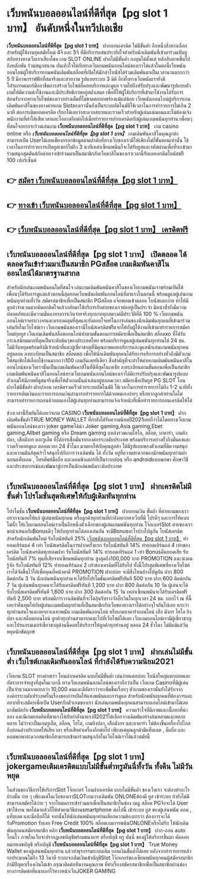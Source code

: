 # เว็บพนันบอลออนไลน์ที่ดีที่สุด【pg slot 1 บาท】  อันดับหนึ่งในทวีปเอเชีย

**เว็บพนันบอลออนไลน์ที่ดีที่สุด【pg slot 1 บาท】** ฝากถอนเครดิต ไม่มีขั้นต่ำ  อีกหนึ่งสิ่งทางเลือกสำหรับผู้ใช้งานยุคสมัยใหม่ 4จี และ 5จี ที่มีบริการแสนประทับใจสำหรับนักเดิมพันที่เข้ามาร่วมเปิดยูสกับทางทางเว็บเราเสี่ยงโชค เกม SLOT ONLINE ฝากไม่มีขั้นต่ำ ลงทุนได้ตั้งแต่ หลักสิบบาทขึ้นไปถึงหลักพัน ร่วมสนุกสนาน บันเทิงใจได้กับทางเว็บเกมพนันออนไลน์ของเราได้แล้วในตอนี้เว็บพนันออนไลน์ผู้ให้บริการเกมพนันเดิมพันสล็อตที่เปิดให้นักล่าโบนัสได้ร่วมเดิมพันมาเป็นเวลานานมากกว่า 5 ปี มีภาพกราฟฟิกที่สมจริงและสวยงาม รูปแบบระบบ 3 มิติ
อีกทั้งทางเว็บพนันเรายังมี โปรแกรมเมอร์มืออาชีพการสร้างเว็บไซต์ที่คอยบริการและดูแล  รวมไปถึงปรับปรุงและพัฒนารูปแบบตัวเกมให้มีความน่าใช้งานและมีประสิทธิภาพอยู่สม่ำเสมอ เพื่อที่ให้ผู้ใช้บริการที่เข้ามาใช้งานได้รับการต้อนรับจากทางเว็บไซต์ของเราอย่างเต็มที่ไม่ขาดตกบกพร่องแม้แต่น้อย เว็บพนันออนไลน์ผู้บริการเกมเดิมพันคาสิโนของทางค่ายเกม Slotของเรานั้นยังเป็นระบบอัตโนมัติใช้เวลาในการทำรายการไม่เกิน 2 นาที ต่อการเติมยอดเครดิต เรียกได้เลยว่าสะดวกสบายและรวดเร็วสำหรับผู้เล่นแน่นอนและไม่ต้องแจ้งพนักงานที่ทำให้เสียเวลาและโอกาสอีกต่อไปเมื่อทำรายการฝากเครดิตกับผู้เล่นเกมพนันทุกท่าน
เพื่อนๆที่สนใจอยากจะร่วมเล่นเกม **เว็บพนันบอลออนไลน์ที่ดีที่สุด【pg slot 1 บาท】** เกม casino online หรือ ***เว็บพนันบอลออนไลน์ที่ดีที่สุด【pg slot 1 บาท】*** เกมเดิมพันคาสิโนคุณลูกค้าสามารถเปิด Userได้เลยเพียงกรอกข้อมูลตามลำดับที่ทางเว็บของเรามีให้เพียงไม่กี่ขั้นตอนเท่านั้น ใช้เวลาในการทำรายการเปิดยูสเซอร์ไม่ถึง 3 นาทีเหล่าเซียนพนันก็จะได้รับยูสและรหัสผ่านเพื่อที่จะเข้ามาร่วมสนุกสุดมันส์กับค่ายเราเข้าร่วมมาเป็นสมาชิกกับเว็บคาสิโนของเราเวลานี้รับเลยเครดิตโบนัสฟรี 100 เปอร์เซ็นต์ 

## 👉 [สมัคร เว็บพนันบอลออนไลน์ที่ดีที่สุด【pg slot 1 บาท】](https://archa888.com/)
## 👉 [ทางเข้า เว็บพนันบอลออนไลน์ที่ดีที่สุด【pg slot 1 บาท】](https://archa888.com/)
## 👉 [เว็บพนันบอลออนไลน์ที่ดีที่สุด【pg slot 1 บาท】 เครดิตฟรี](https://archa888.com/)

## เว็บพนันบอลออนไลน์ที่ดีที่สุด【pg slot 1 บาท】 เปิดตลอด ได้ตลอดวันเข้าร่วมมาเป็นสมาชิก PGสล็อต เกมเดิมพันคาสิโนออนไลน์ได้มาตรฐานสากล

สำหรับนักเล่นเกมพนันคนใดที่สนใจ เล่นเกมเดิมพันพนันคาสิโนของเว็บเกมพนันเราพร้อมเปิดให้เพื่อนๆได้รับการดูแลแล้วตอนนี้สุดยอดเว็บพนันเดิมพันออนไลน์ที่มาแรงในตอนนี้ พร้อมดูแลผู้เล่นเกมพนันทุกท่านทั้งวัน สมัครสมาชิกเพื่อเป็นสมาชิก PGสล็อต แจ๊กพอตเข้าตลอด โบนัสแตกง่าย ทำให้มีลูกค้าจำนวนมากติดอกติดใจแล้วกลับมาใช้บริการกับค่ายของเราต่ออยู่เป็นประจำ มิหนำซ้ำยังมีความปลอดภัยและมีความมั่นคงทางการเงินจ่ายจริงทุกบาททุกสตางค์มีประวัติที่ดี 100 % เว็บเกมพนันออนไลน์เราครบวงจรและครอบคลุมที่สุดและยังตอบโจทย์ในการเล่นของนักเดิมพันทุกคนที่เข้ามาร่วมเล่นกับในเว็บไซต์เรา
เว็บเกมพนันของเรามีโบนัสเครดิตฟรีแจกให้กับผู้ใช้งานที่เข้ามาทำรายการสมัครใหม่ทุกยูส เว็บเกมเดิมพันสล็อตออนไลน์ทำตามขั้นตอนการสมัครเพื่อเป็นสมาชิก สล็อตxo ที่ได้รับกระแสนิยมมากที่สุดเป็นระดับต้นๆของประเทศไทย พร้อมบริการดูแลผู้เล่นพนันทุกท่านได้ 24 ชม. ไม่มีวันหยุดพร้อมยังมีเจ้าหน้าที่และผู้เชี่ยวชาญที่มีคุณภาพคอยบริการและดูแลนักเล่นเกมพนันทุกคนอยู่ตลอด ลงทะเบียนเป็นสมาชิก สล็อตxo เพื่อให้นักเดิมพันทุกคนได้รับการบริการอย่างทั่วถึงมีตัวเกมให้สมาชิกได้เลือกใช้งานมากกว่า100 เกมกันเลยทีเดียว
สิ่งสำคัญที่จะทำให้ค่ายเกมเดิมพันพนันคาสิโนออนไลน์ของเว็บเรานั้นเป็นเกมเดิมพันคาสิโนที่ดีที่สุดในเอเชีย ลงทะเบียนตามขั้นตอนเพื่อเป็นสมาชิก  เกมเดิมพันพนันคาสิโนออนไลน์ทางเว็บเกมพนันออนไลน์ของเราได้มีการปรับปรุงและพัฒนารูปแบบตัวเกมให้มีภาพที่ดูสมจริงเพื่อให้ตัวเกมนั้นน่าเล่นอยู่ตลอดเวลา สมัครเพื่อเปิดยูส  PG SLOT โอนฝากไม่มีขั้นต่ำ ฝาก/ถอน เครดิตรวดเร็วด้วยระบบอัตโนมัติ ใช้เวลาในการทำรายการไม่ถึง 1-2 นาทีทั้งรายการเติมเงินและรายการถอนเงินสามารถทำรายการได้ด้วยตนเองง่ายๆ หรือหากลูกค้าท่านใดไม่สามารถทำรายการถอนด้วยตนเองได้ผู้เล่นทุกท่านสามารถแจ้งเจ้าหน้าที่เพื่อทำรายการถอนเครดิตให้ได้

ช่วงเวลานี้ยืนยันได้เลยว่าเกม CASINO **เว็บพนันบอลออนไลน์ที่ดีที่สุด【pg slot 1 บาท】** ฝากเดิมพันขั้นต่ำTRUE MONEY WALLET ที่กำลังได้รับความนิยมปี2021เลยก็ว่าได้โดยทางเว็บเกมพนันออนไลน์ของเรา joker gameได้นำ  Joker gaming,Asia gaming,Ebet gaming,Allbet gaming หรือ Dream gaming แหล่งรวมเกมไฮโล, สล็อต, บาคาร่า, เกมยิงปลา, เสือมังกร และรูเล็ต ที่ได้การเชื่อมั่นจากองค์กรระบดับประเทศ พร้อมบริการอย่างทั่วถึงมั่นคงและรวดเร็วคอยดูแล ตลอดเวลา 24 ชั่วโมง มามอบให้กับคุณลูกค้า ได้มีรูปแบบของตัวเกมที่มีความสนุกและความมันส์สุดเร้าใจสนุกไปกับการวางเดิมพัน ได้ ทั้งวัน อยู่ที่ความสะดวกของนักพนันทุกท่านผ่านบนแท็บเลต , โทรศัพท์มือถือ และคอมพิวเตอร์ที่เป็นระบบios หรือ androidแบบพกพา ศึกษาวิธีและประสบการณ์และพัฒนาสู่การเป็นนักเล่นพนันระดับประเทศ

## เว็บพนันบอลออนไลน์ที่ดีที่สุด【pg slot 1 บาท】 ฝากเครดิตไม่มีขั้นต่ำ โปรโมชั่นสุดพิเศษให้กับผู้เดิมพันทุกท่าน

โปรโมชั่น **เว็บพนันบอลออนไลน์ที่ดีที่สุด【pg slot 1 บาท】** ฝากถอนเงิน ขั้นต่ำ ที่ค่ายเกมของเราอยากจะมอบให้แก่  ผู้เล่นพนันทุกคน หรือลูกค้าทุกท่านที่กำลังอยากหาเว็บที่มี โปรดีๆ และการให้แบบไม่กั๊ก ให้เว็บเกมออนไลน์เราเป็นอีกหนึ่งตัวเลือกของผู้เล่นเกมพนันทุกท่าน โจ๊กเกอร์Slot ค่ายของเรา ขอนำเสนอกับBonusดีๆ ให้กับทุกท่านได้ลองเล่นกัน จะมีBonusอะไรบ้างไปดูกัน
โบนัสเครดิตสำหรับนักเดิมพันใหม่ รับโบนัสทันที 25% [เว็บพนันบอลออนไลน์ที่ดีที่สุด【pg slot 1 บาท】](https://archa888.com/) ทำยอดเทิร์นแค่ 4 เท่า
โบนัสเครดิตในการฝากครั้งแรก รับโบนัสทันที 14% ทำยอดเทิร์นแค่ 4 เท่าของเครดิต
โบนัสเครดิตทุกยอดฝาก รับโบนัสทันที 14% ทำยอดเทิร์นแค่ 1 เท่า
Bonusคืนยอดเสีย รับโบนัสทันที 7% ทุนที่เสียจากเซียนพนันทุกท่าน สูงสุดถึง100,000 บาท
 PROMOTION แนะนำคนรู้จัก รับโบนัสทันที 12% ทำยอดเทิร์นแค่ 2 เท่าของเครดิตที่ได้รับไป
ทั้งนี้โปรสุดพิเศษที่ทางเว็บไซต์เราได้จัดขึ้นไว้ให้เพื่อคุณที่หน้าตาดี  PROMOTION ฝากบ่อย จะมีสิ่งไหนบ้างไปดูกัน
ฝาก 800 ติดต่อกัน 3 วัน นักเล่นพนันทุกท่านจะได้รับโปรโมชั่นเครดิตฟรีทันที 500 บาท
ฝาก 600 ติดต่อกัน 7 วัน ผู้เล่นพนันทุกคนจะได้รับเครดิตฟรีทันที 1,200 บาท
ฝาก 800 ติดต่อกัน 10 วัน ผู้เล่นจะได้รับโบนัสเครดิตฟรีทันที 1,600 บาท
ฝาก 300 ติดต่อกัน 15 วัน เหล่าเซียนพนันจะได้รับเครดิตฟรีทันที 2,500 บาท
พร้อมมีการวางเดิมพันที่จะได้ลุ้นรับรางวัลบิ๊กวินในทุกเวลา 24 ชม. บอกไว้ ณ ที่นี้เลยว่าคืนทุนให้กับผู้เล่นเกมพนันทุกท่านที่เป็นสมาชิกกับเว็บของทางเราได้อย่างจุใจกันไปเลย หากว่าทุกท่านสนใจและอยากจะแทงพนัน เกมเดิมพันออนไลน์ หรือเกมบาคาร่าออนไลน์ เสือ มังกร ไฮโล ยิงปลา และสล็อตออนไลน์ ลูกค้าทุกท่านสามารถแตะไปที่เว็บไซต์ได้เลย เว็บเกมออนไลน์เรามีผู้เชี่ยวชาญและโปรแกรมเมอร์เชี่ยวชาญด้านนี้คอยให้บริการให้ลูกค้าทุกท่านอยู่ ตลอด 24 ชั่วโมง ไม่มีแม้แต่วันหยุดนักขัตฤกษ์

## เว็บพนันบอลออนไลน์ที่ดีที่สุด【pg slot 1 บาท】 ฝากเล่นไม่มีขั้นต่ำ  เว็บไซต์เกมเดิมพันออนไลน์ ที่กำลังได้รับความนิยม2021

เว็บเกม SLOT ทางค่ายเรา โอนฝากเครดิต แบบไม่มีขั้นต่ำ เล่นง่ายแตกบ่อย โบนัสใหญ่แตกบ่อยและอัตราการจ่ายสูงที่สุดในเวลานี้ ทางเว็บเกมพนันออนไลน์ของเราถือว่าเป็น เว็บเกม Casinoที่มีผู้เล่นเป็นจำนวนมากมากกว่า 10,000 คนและมีอัตราว่าจะเพิ่มขึ้นเรื่อยๆ ตัวเกมของเรานั้นยังได้รับจากองค์กรระบดับประเทศในเรื่องของการเปิดให้แทงพนันและการดูแล สำหรับนักพนันทุกคนที่ต้องการและอยากที่จะสมัครเพื่อเปิด Userกับตัวเกมของเรา นักเล่นเกมพนันทุกคนสามารถแอดไลน์เข้ามาได้เลย
	มาสัมผัสกับ **เว็บพนันบอลออนไลน์ที่ดีที่สุด【pg slot 1 บาท】** ความเร้าใจที่มีภาพและเนื้อหาที่น่าลอง และมีเกมยอดฮิตที่มาแรงให้กับกำลังมาแรงปี2021ได้เลือกวางเดิมพันอย่างล้นหลามและหลากหลาย  ไม่ว่าจะเป็นเกมรูเล็ต, สล็อต, ไฮโล, เกมยิงปลา, เสือมังกร และบาคาร่า ไม่ต้องขึ้นเครื่องไปไกลถึงบ่อนต่างประเทศให้เสียเวลา หรือเสียค่าเครื่องอีกต่อไป เพียงแค่คุณลูกค้ามีแท็บเลต , มือถือ และคอมพกพาสะดวกสมาชิกก็สามารถเข้ามาร่วมสนุกกัลในเว็บไซต์เราได้แล้วสมัยนี้

## เว็บพนันบอลออนไลน์ที่ดีที่สุด【pg slot 1 บาท】 jokergameเติมเครดิตแบบไม่มีขั้นต่ำทรูมันนี่ทั้งวัน ทั้งคืน ไม่มีวันหยุด

ในส่วนของวิธีการใช้บริการSlot โจ๊กเกอร์ โอนฝากเครดิต แบบไม่มีขั้นต่ำ ของเว็บเรา จะต้องทำอะไรบ้างนั้น ง่าย ๆ เพียงแค่ในเว็บของเราSLOTเกมวางเดิมพัน ONLONEต้องมี ยูส เข้าระบบ ถ้ายังไม่มีสามารถสมัครได้ง่าย ๆ จากโหมดการเข้าร่วมมาเพื่อเป็นสมาชิกในช่อง เมนู สล็อต PGจึงจะได้ User เข้าใช้งาน พอได้มาแล้วก็ให้ทำตามวิธีผ่านsmartphone ต่อไปนี้
เข้าระบบ ยูส  ของผู้เล่นพนัน คอม , แท็บเลต และมือถือก็ได้
จากนั้นให้นักเล่นพนันทุกท่านเลือกความต้องการว่า ต้องการจะได้รับPromotion รับเลย Free Credit 100% สล็อตเกมการพนันONLONEหรือไม่รับ
ให้นักเดิมพันทุกคนสมัครสมาชิก คลิก **เว็บพนันบอลออนไลน์ที่ดีที่สุด【pg slot 1 บาท】** ฝาก-ถอน auto โอนไว ภาพในเว็บจะปรากฏเลขบัญชีพร้อมธนาคาร หรือบัญชี ทรู มันนี่ ของผู้ให้บริการขึ้นมา
คัดลอกหมายเลขบัญชี หรือบัญชี **เว็บพนันบอลออนไลน์ที่ดีที่สุด【pg slot 1 บาท】** True Money Wallet ของผู้เล่นพนันทุกท่าน แล้วทำธุรกรรมระบบเติม ถอนเงินขั้นต่ำได้เลย
หลังจากทำรายการแล้ว รอประมาณไม่ถึง 13 วินาที ระบบจะเติมเงินเข้าบัญชีSlot โจ๊กเกอร์ของเซียนพนันทุกคนผู้สมัครสมาชิก
ถ้ามีปัญหาเรื่องเงินไม่เข้า กรุณาติดต่อทีมงานคุณภาพ ที่ทำเรื่องสมัครสมาชิกเพื่อเป็นสมาชิกผ่านช่องทางการติดต่อที่แนบเอาไว้ทางหน้าเว็บJOKER GAMING



